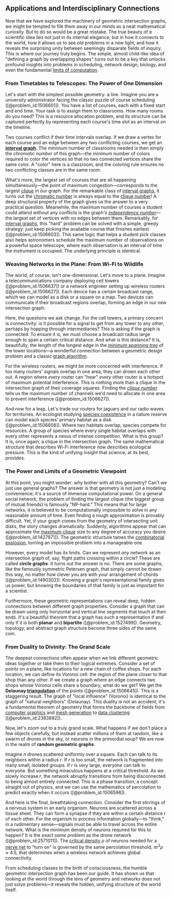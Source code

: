 ## Applications and Interdisciplinary Connections

Now that we have explored the machinery of geometric intersection graphs, we might be tempted to file them away in our minds as a neat mathematical curiosity. But to do so would be a great mistake. The true beauty of a scientific idea lies not just in its internal elegance, but in how it connects to the world, how it allows us to see old problems in a new light, and how it reveals the surprising unity between seemingly disparate fields of inquiry. This is where our journey truly begins. The simple, almost child-like idea of "defining a graph by overlapping shapes" turns out to be a key that unlocks profound insights into problems in scheduling, network design, biology, and even the fundamental [limits of computation](@article_id:137715).

### From Timetables to Telescopes: The Power of One Dimension

Let's start with the simplest possible geometry: a line. Imagine you are a university administrator facing the classic puzzle of course scheduling ([@problem_id:1506601]). You have a list of courses, each with a fixed start and end time. Your task is to assign them to classrooms. How many rooms do you need? This is a resource allocation problem, and its structure can be captured perfectly by representing each course's time slot as an interval on the timeline.

Two courses conflict if their time intervals overlap. If we draw a vertex for each course and an edge between any two conflicting courses, we get an **[interval graph](@article_id:263161)**. The minimum number of classrooms needed is then simply the *chromatic number* of this graph—the minimum number of colors required to color the vertices so that no two connected vertices share the same color. A "color" here is a classroom, and the coloring rule ensures no two conflicting classes are in the same room.

What's more, the largest set of courses that are all happening simultaneously—the point of maximum congestion—corresponds to the largest *[clique](@article_id:275496)* in our graph. For the remarkable class of [interval graphs](@article_id:135943), it turns out the [chromatic number](@article_id:273579) is always equal to the [clique number](@article_id:272220)! A deep structural property of the graph gives us the answer to a very practical question. Meanwhile, the maximum number of courses a student could attend without any conflicts is the graph's *[independence number](@article_id:260449)*—the largest set of vertices with no edges between them. Remarkably, for [interval graphs](@article_id:135943), this "hard" problem can be solved with a simple, greedy strategy: just keep picking the available course that finishes earliest ([@problem_id:1506603]). This same logic that helps a student pick classes also helps astronomers schedule the maximum number of observations on a powerful space telescope, where each observation is an interval of time the instrument is occupied. The underlying principle is identical.

### Weaving Networks in the Plane: From Wi-Fi to Wildlife

The world, of course, isn't one-dimensional. Let's move to a plane. Imagine a telecommunications company deploying cell towers ([@problem_id:1506637]) or a network engineer setting up wireless routers ([@problem_id:1506627]). Each device has a certain broadcast range, which we can model as a disk or a square on a map. Two devices can communicate if their broadcast regions overlap, forming an edge in our new intersection graph.

Here, the questions we ask change. For the cell towers, a primary concern is connectivity: is it possible for a signal to get from any tower to any other, perhaps by hopping through intermediaries? This is asking if the graph is connected. To ensure it is, we must choose a broadcast radius large enough to span a certain critical distance. And what is this distance? It is, beautifully, the length of the longest edge in the *[minimum spanning tree](@article_id:263929)* of the tower locations—a wonderful connection between a geometric design problem and a classic [graph algorithm](@article_id:271521).

For the wireless routers, we might be more concerned with interference. If too many routers' signals overlap in one area, they can drown each other out. A region where *every* router can "hear" *every* other router is a hotspot of maximum potential interference. This is nothing more than a clique in the intersection graph of their coverage squares. Finding the *[clique number](@article_id:272220)* tells us the maximum number of channels we'd need to allocate in one area to prevent interference ([@problem_id:1506627]).

And now for a leap. Let's trade our routers for jaguars and our radio waves for territories. An ecologist studying [species coexistence](@article_id:140952) in a nature reserve can model each species' primary habitat as a disk ([@problem_id:1506608]). Where two habitats overlap, species compete for resources. A group of species where every single habitat overlaps with every other represents a nexus of intense competition. What is this group? It is, once again, a clique in the intersection graph. The same mathematical structure that describes Wi-Fi interference now describes ecological pressure. This is the kind of unifying insight that science, at its best, provides.

### The Power and Limits of a Geometric Viewpoint

At this point, you might wonder: why bother with all this geometry? Can't we just use general graphs? The answer is that geometry is not just a modeling convenience; it's a source of immense computational power. On a general social network, the problem of finding the largest clique (the biggest group of mutual friends) is famously "NP-hard." This means that for large networks, it is believed to be computationally impossible to solve in any reasonable amount of time. Even finding a rough approximation is provably difficult. Yet, if your graph comes from the geometry of intersecting unit disks, the story changes dramatically. Suddenly, algorithms appear that can approximate the [maximum clique](@article_id:262481) size to any degree of accuracy you desire ([@problem_id:1427971]). The geometric structure tames the [combinatorial explosion](@article_id:272441), turning an impossible problem into a manageable one.

However, every model has its limits. Can we represent *any* network as an intersection graph of, say, flight paths crossing within a circle? These are called **circle graphs**. It turns out the answer is no. There are some graphs, like the famously symmetric Petersen graph, that simply cannot be drawn this way, no matter how clever you are with your arrangement of chords ([@problem_id:1490302]). Knowing a graph's representational family gives us power, but knowing the boundaries of that family is just as important for a scientist.

Furthermore, these geometric representations can reveal deep, hidden connections between different graph properties. Consider a graph that can be drawn using only horizontal and vertical line segments that touch at their ends. It's a beautiful theorem that a graph has such a representation if and only if it is both **planar** and **bipartite** ([@problem_id:1527499]). Geometry, topology, and abstract graph structure become three sides of the same coin.

### From Duality to Divinity: The Grand Scale

The deepest connections often appear when we link different geometric ideas together or take them to their logical extremes. Consider a set of points on a plane, like locations for a new chain of coffee shops. For each location, we can define its Voronoi cell: the region of the plane closer to that shop than any other. If we create a graph where an edge connects two shops whose Voronoi cells share a boundary, what do we get? We get the **Delaunay [triangulation](@article_id:271759)** of the points ([@problem_id:1506645]). This is a staggering result. The graph of "local influence" (Voronoi) is identical to the graph of "natural neighbors" (Delaunay). This duality is not an accident; it's a fundamental theorem of geometry that forms the backbone of fields from [computer graphics](@article_id:147583) and [mesh generation](@article_id:148611) to [data clustering](@article_id:264693) ([@problem_id:2383892]).

Now, let's zoom out to a truly grand scale. What happens if we don't place a few objects carefully, but instead scatter millions of them at random, like a swarm of drones in the sky, or neurons in the primordial soup? We are now in the realm of **random geometric graphs**.

Imagine $n$ drones scattered uniformly over a square. Each can talk to its neighbors within a radius $r$. If $r$ is too small, the network is fragmented into many small, isolated groups. If $r$ is very large, everyone can talk to everyone. But something miraculous happens at a critical threshold. As we slowly increase $r$, the network abruptly transitions from being disconnected to being almost entirely connected. This is a phase transition, a concept straight out of physics, and we can use the mathematics of percolation to predict exactly when it occurs ([@problem_id:1506596]).

And here is the final, breathtaking connection. Consider the first stirrings of a nervous system in an early organism. Neurons are scattered across a tissue sheet. They can form a synapse if they are within a certain distance $r$ of each other. For the organism to process information globally—to "think," in a rudimentary sense—signals must be able to travel across the entire network. What is the minimum density of neurons required for this to happen? It is the *exact same problem* as the drone network ([@problem_id:2571011]). The [critical density](@article_id:161533) $\rho$ of neurons needed for a [nerve net](@article_id:275861) to "turn on" is governed by the same percolation threshold, $\pi r^2 \rho \approx 4.5$, that determines when a wireless network achieves global connectivity.

From scheduling classes to the birth of consciousness, the humble geometric intersection graph has been our guide. It has shown us that looking at the world through the lens of geometry and networks does not just solve problems—it reveals the hidden, unifying structure of the world itself.